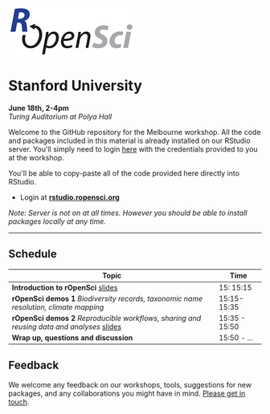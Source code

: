 
[![](ropensci_logo.png)](http://ropensci.org/)
# Stanford University
**June 18th, 2-4pm**  
*Turing  Auditorium at Polya Hall*

Welcome to the GitHub repository for the Melbourne workshop. All the code and packages included in this material is already installed on our RStudio server. You'll simply need to login [here](http://rstudio.ropensci.org/) with the credentials provided to you at the workshop.

You'll be able to copy-paste all of the code provided here directly into RStudio.

* Login at [**rstudio.ropensci.org**](http://rstudio.ropensci.org/)  

*Note: Server is not on at all times. However you should be able to install packages locally at any time.*


--- 

## Schedule 

|Topic|Time|
|---------------|-------|
|**Introduction to rOpenSci** [slides](http://ropensci.github.io/workshop-stanford-2014-06/00-introduction/intro_slides/index.html) | 15: 15:15 |
|**rOpenSci demos 1** *Biodiversity records, taxonomic name resolution, climate mapping*  | 15:15-15:35 |
|**rOpenSci demos 2** *Reproducible workflows, sharing and reusing data and analyses*  [slides](http://ropensci.github.io//workshop-stanford-2014-06/02-reproducible-workflows/slides/index.html) | 15:35 - 15:50 |
|**Wrap up, questions and discussion**  | 15:50 - ... |

## Feedback

We welcome any feedback on our workshops, tools, suggestions for new packages, and any collaborations you might have in mind. [Please get in touch](http://ropensci.org/contact.html).
